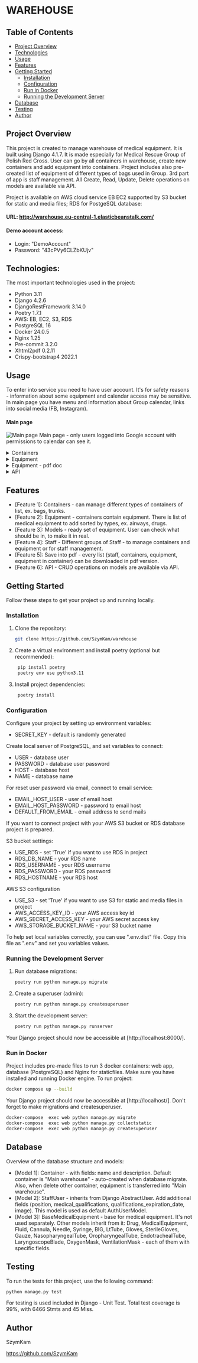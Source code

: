 # WAREHOUSE

## Table of Contents

- [Project Overview](#project-overview)
- [Technologies](#technologies)
- [Usage](#usage)
- [Features](#features)
- [Getting Started](#getting-started)
  - [Installation](#installation)
  - [Configuration](#configuration)
  - [Run in Docker](#run-in-docker)
  - [Running the Development Server](#running-the-development-server)
- [Database](#database)
- [Testing](#testing)
- [Author](#author)

## Project Overview

This project is created to manage warehouse of medical equipment.
It is built using Django 4.1.7.
It is made especially for Medical Rescue Group of Polish Red Cross.
User can go by all containers in warehouse, create new containers
and add equipment into containers. Project includes also pre-created
list of equipment of different types of bags used in Group. 3rd part of
app is staff management.
All Create, Read, Update, Delete operations on models are available via API.

Project is available on AWS cloud service EB EC2 supported by S3 bucket for static and media files;
RDS for PostgeSQL database:

#### URL: http://warehouse.eu-central-1.elasticbeanstalk.com/

#### Demo account access:

- Login: "DemoAccount"
- Password: "43cPVy6CLZbKUjv"

## Technologies:

The most important technologies used in the project:

- Python 3.11
- Django 4.2.6
- DjangoRestFramework 3.14.0
- Poetry 1.7.1
- AWS: EB, EC2, S3, RDS
- PostgreSQL 16
- Docker 24.0.5
- Nginx 1.25
- Pre-commit 3.2.0
- Xhtml2pdf 0.2.11
- Crispy-bootstrap4 2022.1

## Usage

To enter into service you need to have user account. It's for safety reasons - information about some equipment and
calendar access may be sensitive. In main page you have menu and information about Group calendar, links into social media (FB, Instagram).

#### Main page

![Main page](docs/readme_images/main_page.jpg)
Main page - only users logged into Google account with permissions to calendar can see it.

<details>
<summary>Containers</summary>

![Container page_1](docs/readme_images/containers_view_1.jpg)
Container list. From this page user can create new container, add equipment or downlnoad pdf list of containers.

![Container page_2](docs/readme_images/containers_view_2.jpg)
Creating new container. User can choose name form list and add own description.

</details>

<details>
<summary>Equipment</summary>

![Equipment page_1](docs/readme_images/equipment_1.jpg)
Add new equipment from list

![Equipment page_2](docs/readme_images/equipment_2.jpg)
![Equipment page_3](docs/readme_images/equipment_3.jpg)
Depends on name of equipment, creates different model - with specific fields.

![Equipment page_4](docs/readme_images/equipment_4.jpg)
List of equipment from container. User can manage equipment and download equipment list of container.

![Equipment page_5](docs/readme_images/equipment_5.jpg)
It's possible to get all equipment of all containers together.

</details>

<details>
<summary>Equipment - pdf doc</summary>

![Equipment page_6](docs/readme_images/pdf.jpg)
List of all equipment in pdf.

</details>

<details>
<summary>API</summary>
![Api_1](readme_images/api_1.jpg)
Example of API response of at "/api/containers/"

![Api_2](docs/readme_images/api_2.jpg)
Example of API response of at "/api/equipment/"

</details>

## Features

- [Feature 1]: Containers - can manage different types of containers of list, ex. bags, trunks.
- [Feature 2]: Equipment - containers contain equipment. There is list of medical equipment to add sorted by types, ex. airways, drugs.
- [Feature 3]: Models - ready set of equipment. User can check what should be in, to make it in real.
- [Feature 4]: Staff - Different groups of Staff - to manage containers and equipment or for staff management.
- [Feature 5]: Save into pdf - every list (staff, containers, equipment, equipment in container) can be downloaded in pdf version.
- [Feature 6]: API - CRUD operations on models are available via API.

## Getting Started

Follow these steps to get your project up and running locally.

### Installation

1. Clone the repository:

   ```bash
   git clone https://github.com/SzymKam/warehouse
   ```

2. Create a virtual environment and install poetry (optional but recommended):

   ```bash
    pip install poetry
    poetry env use python3.11
   ```

3. Install project dependencies:

   ```bash
    poetry install
   ```

### Configuration

Configure your project by setting up environment variables:

- SECRET_KEY - default is randomly generated

Create local server of PostgreSQL, and set variables to connect:

- USER - database user
- PASSWORD - database user password
- HOST - database host
- NAME - database name

For reset user password via email, connect to email service:

- EMAIL_HOST_USER - user of email host
- EMAIL_HOST_PASSWORD - password to email host
- DEFAULT_FROM_EMAIL - email address to send mails

If you want to connect project with your AWS S3 bucket or RDS database project is prepared.

S3 bucket settings:

- USE_RDS - set 'True' if you want to use RDS in project
- RDS_DB_NAME - your RDS name
- RDS_USERNAME - your RDS username
- RDS_PASSWORD - your RDS password
- RDS_HOSTNAME - your RDS host

AWS S3 configuration

- USE_S3 - set 'True' if you want to use S3 for static and media files in project
- AWS_ACCESS_KEY_ID - your AWS access key id
- AWS_SECRET_ACCESS_KEY - your AWS secret access key
- AWS_STORAGE_BUCKET_NAME - your S3 bucket name

To help set local variables correctly, you can use ".env.dist" file. Copy this file as ".env" and set you variables values.

### Running the Development Server

1. Run database migrations:

   ```bash
   poetry run python manage.py migrate
   ```

2. Create a superuser (admin):

   ```bash
   poetry run python manage.py createsuperuser
   ```

3. Start the development server:

   ```bash
   poetry run python manage.py runserver
   ```

Your Django project should now be accessible at [http://localhost:8000/].

### Run in Docker

Project includes pre-made files to run 3 docker containers: web app, database (PostgreSQL) and Nginx for staticfiles.
Make sure you have installed and running Docker engine. To run project:

```bash
docker compose up --build
```

Your Django project should now be accessible at [http://localhost/].
Don't forget to make migrations and createsuperuser.

```bash
docker-compose  exec web python manage.py migrate
docker-compose  exec web python manage.py collectstatic
docker-compose  exec web python manage.py createsuperuser
```

## Database

Overview of the database structure and models:

- [Model 1]: Container - with fields: name and description. Default container is "Main warehouse" -
  auto-created when database migrate. Also, when delete other container, equipment is transferred into
  "Main warehouse".
- [Model 2]: StaffUser - inherits from Django AbstractUser. Add additional fields (position, medical_qualifications, qualifications_expiration_date, image).
  This model is used as default AuthUserModel.
- [Model 3]: BaseMedicalEquipment - base for medical equipment. It's not used separately. Other models inherit from it:
  Drug, MedicalEquipment, Fluid, Cannula, Needle, Syringe, BIG, LtTube, Gloves, SterileGloves, Gauze, NasopharyngealTube,
  OropharyngealTube, EndotrachealTube, LaryngoscopeBlade, OxygenMask, VentilationMask - each of them with specific fields.

## Testing

To run the tests for this project, use the following command:

```bash
python manage.py test
```

For testing is used included in Django - Unit Test.
Total test coverage is 99%, with 6466 Stmts and 45 Miss.

## Author

SzymKam

https://github.com/SzymKam
